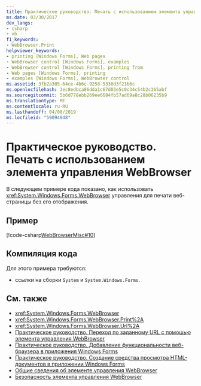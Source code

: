 ```yaml
---
title: Практическое руководство. Печать с использованием элемента управления WebBrowser
ms.date: 03/30/2017
dev_langs:
- csharp
- vb
f1_keywords:
- WebBrowser.Print
helpviewer_keywords:
- printing [Windows Forms], Web pages
- WebBrowser control [Windows Forms], examples
- WebBrowser control [Windows Forms], printing from
- Web pages [Windows Forms], printing
- examples [Windows Forms], WebBrowser control
ms.assetid: 3fb2a305-64ce-4b6c-9258-5330d3f21b6c
ms.openlocfilehash: 3ec8edbca86dda1c67d03e5c0c34c54b2c365abf
ms.sourcegitcommit: 5b6d778ebb269ee6684fb57ad69a8c28b06235b9
ms.translationtype: MT
ms.contentlocale: ru-RU
ms.lasthandoff: 04/08/2019
ms.locfileid: "59094948"
---
```

# <a name="how-to-print-with-a-webbrowser-control"></a>Практическое руководство. Печать с использованием элемента управления WebBrowser
В следующем примере кода показано, как использовать <xref:System.Windows.Forms.WebBrowser> управления для печати веб-страницы без его отображения.  
  
## <a name="example"></a>Пример  
 [!code-csharp[WebBrowserMisc#10](~/samples/snippets/csharp/VS_Snippets_Winforms/WebBrowserMisc/CS/WebBrowserMisc.cs#10)]
   
  
## <a name="compiling-the-code"></a>Компиляция кода  
 Для этого примера требуются:  
  
-   ссылки на сборки `System` и `System.Windows.Forms`.  
  
## <a name="see-also"></a>См. также

- <xref:System.Windows.Forms.WebBrowser>
- <xref:System.Windows.Forms.WebBrowser.Print%2A>
- <xref:System.Windows.Forms.WebBrowser.Url%2A>
- [Практическое руководство. Переход по заданному URL с помощью элемента управления WebBrowser](how-to-navigate-to-a-url-with-the-webbrowser-control.md)
- [Практическое руководство. Добавление функциональности веб-браузера в приложения Windows Forms](how-to-add-web-browser-capabilities-to-a-windows-forms-application.md)
- [Практическое руководство. Создание средства просмотра HTML-документов в приложении Windows Forms](how-to-create-an-html-document-viewer-in-a-windows-forms-application.md)
- [Общие сведения об элементе управления WebBrowser](webbrowser-control-overview.md)
- [Безопасность элемента управления WebBrowser](webbrowser-security.md)

